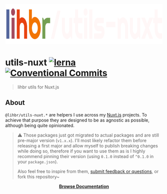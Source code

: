 <p align="center">
  <a href="https://utils-nuxt.lihbr.com">
    <img src="docs/static/logo-dark--min.svg" alt="utils-nuxt" height="128" />
  </a>
</p>

# utils-nuxt [![lerna](https://img.shields.io/badge/maintained%20with-lerna-cc00ff.svg)](https://lerna.js.org/) [![Conventional Commits](https://img.shields.io/badge/Conventional%20Commits-1.0.0-yellow.svg)](https://conventionalcommits.org)

> lihbr utils for Nuxt.js

## About

`@lihbr/utils-nuxt.*` are helpers I use across my [Nuxt.js](https://nuxtjs.org) projects. To achieve that purpose they are designed to be as agnostic as possible, although being quite opinionated.

> :warning: Those packages just got migrated to actual packages and are still pre-major version (`v1.x.x`). I'll most likely refactor them before releasing a first major and allow myself to publish breaking changes while doing so, therefore if you want to use them as is I highly recommend pinning their version (using `0.1.0` instead of `^0.1.0` in your `package.json`).
>
> Also feel free to inspire from them, [submit feedback or questions](https://github.com/lihbr/utils-nuxt/issues/new), or fork this repository~

<p align="center">
  <a href="https://utils-nuxt.lihbr.com">
    <strong>Browse Documentation</strong>
  </a>
</p>
